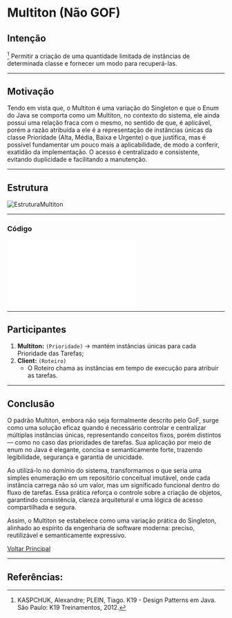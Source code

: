 
# Multiton (Não GOF)

## Intenção

[^K19]
Permitir a criação de uma quantidade limitada de instâncias de determinada classe e fornecer um modo para recuperá-las.

---

## Motivação 

Tendo em vista que, o Multiton é uma variação do Singleton e que o Enum do Java se comporta como um Multiton, no contexto do sistema, ele ainda possui uma relação fraca com o mesmo, no sentido de que, é aplicável, porém a razão atribuída a ele é a representação de instâncias únicas da classe Prioridade (Alta, Média, Baixa e Urgente) o que justifica, mas é possível fundamentar um pouco mais a aplicabilidade, de modo a conferir, exatidão da implementação. O acesso é centralizado e consistente, evitando duplicidade e facilitando a manutenção.

---

## Estrutura

![EstruturaMultiton](../../out/estruturasUmls/padrões/multiton/multiton/multiton.png)

---

### Código

![CodigoMultiton](../../src/main/java/model/Prioridade.java)

---

## Participantes

1. **Multiton:** `(Prioridade)` -> mantém instâncias únicas para cada Prioridade das Tarefas;
2. **Client:** `(Roteiro)`
    - O Roteiro chama as instâncias em tempo de execução para atribuir as tarefas.

---

## Conclusão

O padrão Multiton, embora não seja formalmente descrito pelo GoF, surge como uma solução eficaz quando é necessário controlar e centralizar múltiplas instâncias únicas, representando conceitos fixos, porém distintos — como no caso das prioridades de tarefas. Sua aplicação por meio de enum no Java é elegante, concisa e semanticamente forte, trazendo legibilidade, segurança e garantia de unicidade.

Ao utilizá-lo no domínio do sistema, transformamos o que seria uma simples enumeração em um repositório conceitual imutável, onde cada instância carrega não só um valor, mas um significado funcional dentro do fluxo de tarefas. Essa prática reforça o controle sobre a criação de objetos, garantindo consistência, clareza arquitetural e uma lógica de acesso compartilhada e segura.

Assim, o Multiton se estabelece como uma variação prática do Singleton, alinhado ao espírito da engenharia de software moderna: preciso, reutilizável e semanticamente expressivo.

[Voltar Principal](../../README.md)

--- 

## Referências:

[^K19]: KASPCHUK, Alexandre; PLEIN, Tiago. K19 - Design Patterns em Java. São Paulo: K19 Treinamentos, 2012.